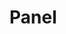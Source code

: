 <EuiPageHeader>
  <EuiPageHeaderSection>
    <EuiTitle @size="l">
      <h1>
        Panel
      </h1>
    </EuiTitle>
  </EuiPageHeaderSection>
</EuiPageHeader>
